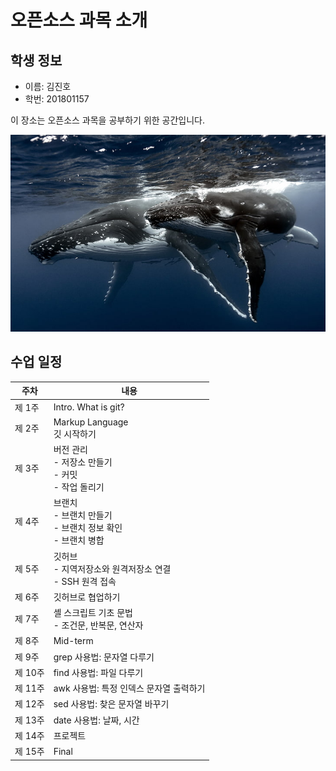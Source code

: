 # 오픈소스 과목 소개

## 학생 정보
- 이름: 김진호
- 학번: 201801157

이 장소는 오픈소스 과목을 공부하기 위한 공간입니다.

![고래](https://github.com/JinhoKim11/OSS_repo/blob/main/whale.jpeg)

## 수업 일정

| 주차 | 내용 |
|------|------|
| 제 1주 | Intro. What is git? |
| 제 2주 | Markup Language <br> 깃 시작하기 |
| 제 3주 | 버전 관리 <br> - 저장소 만들기 <br> - 커밋 <br> - 작업 돌리기 |
| 제 4주 | 브랜치 <br> - 브랜치 만들기 <br> - 브랜치 정보 확인 <br> - 브랜치 병합 |
| 제 5주 | 깃허브 <br> - 지역저장소와 원격저장소 연결 <br> - SSH 원격 접속 |
| 제 6주 | 깃허브로 협업하기 |
| 제 7주 | 셸 스크립트 기초 문법 <br> - 조건문, 반복문, 연산자 |
| 제 8주 | Mid-term |
| 제 9주 | grep 사용법: 문자열 다루기 |
| 제 10주 | find 사용법: 파일 다루기 |
| 제 11주 | awk 사용법: 특정 인덱스 문자열 출력하기 |
| 제 12주 | sed 사용법: 찾은 문자열 바꾸기 |
| 제 13주 | date 사용법: 날짜, 시간 |
| 제 14주 | 프로젝트 |
| 제 15주 | Final |
